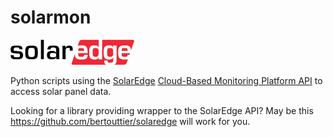 # solarmon

![SolarEdge logo](docs/images/SolarEdge_logo.png)

Python scripts using the [SolarEdge](https://www.solaredge.com)
[Cloud-Based Monitoring Platform API](https://www.solaredge.com/sites/default/files/se_monitoring_api.pdf)
to access solar panel data.

Looking for a library providing wrapper to the SolarEdge API? May be this https://github.com/bertouttier/solaredge will work for you.
